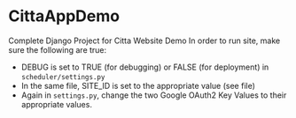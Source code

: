 # CittaAppDemo  
Complete Django Project for Citta Website Demo
In order to run site, make sure the following are true:
* DEBUG is set to TRUE (for debugging) or FALSE (for deployment) in `scheduler/settings.py`
* In the same file, SITE_ID  is set to the appropriate value (see file)
* Again in `settings.py`, change the two Google OAuth2 Key Values to their appropriate values.

